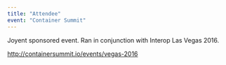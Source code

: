 ```yaml
---
title: "Attendee"
event: "Container Summit"
---
```

Joyent sponsored event. Ran in conjunction with Interop Las Vegas 2016.

http://containersummit.io/events/vegas-2016
